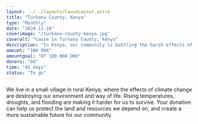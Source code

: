```yaml
---
layout: ../../layouts/CauseLayout.astro
title: "Turkana County, Kenya"
type: "Monthly"
date: "2024-11-10"
coverimage: "/turkana-county-kenya.jpg"
coveralt: "Cause in Turkana County, Kenya"
description: "In Kenya, our community is battling the harsh effects of climate change."
amount: "100 DKK"
amountgoal: "Of 180.000 DKK"
donors: "60"
time: "45 days"
status: "To go"
---
```


We live in a small village in rural Kenya, where the effects of climate change are destroying our environment and way of life. Rising temperatures, droughts, and flooding are making it harder for us to survive. Your donation can help us protect the land and resources we depend on, and create a more sustainable future for our community.